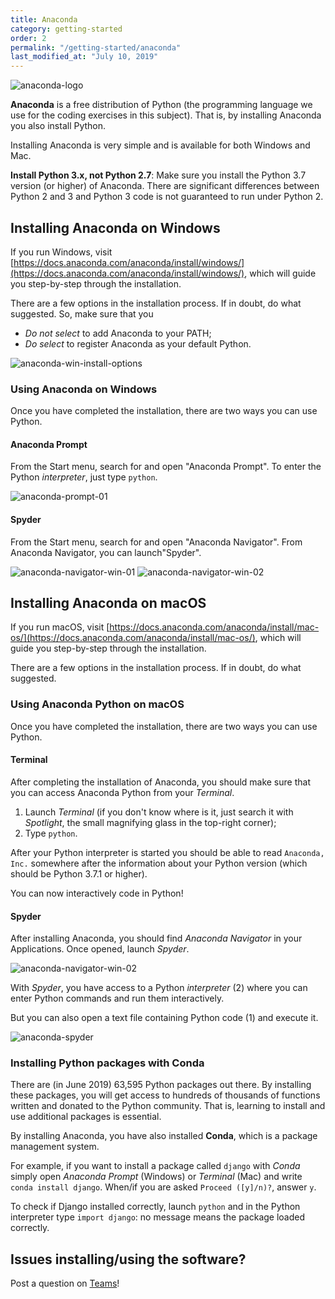 ```yaml
---
title: Anaconda
category: getting-started
order: 2
permalink: "/getting-started/anaconda"
last_modified_at: "July 10, 2019"
---
```



![anaconda-logo](https://cloudstor.aarnet.edu.au/plus/s/VKfqVc4PcuNBz3M/download)

**Anaconda** is a free distribution of Python (the programming language we use for the coding exercises in this subject). That is, by installing Anaconda you also install Python.

Installing Anaconda is very simple and is available for both Windows and Mac.

**Install Python 3.x, not Python 2.7**: Make sure you install the Python 3.7 version (or higher) of Anaconda. There are significant differences between Python 2 and 3 and Python 3 code is not guaranteed to run under Python 2.


## Installing Anaconda on Windows

If you run Windows, visit [https://docs.anaconda.com/anaconda/install/windows/](https://docs.anaconda.com/anaconda/install/windows/), which will guide you step-by-step through the installation.

There are a few options in the installation process. If in doubt, do what suggested. So, make sure that you

* *Do not select* to add Anaconda to your PATH;
* *Do select* to register Anaconda as your default Python.

![anaconda-win-install-options](https://cloudstor.aarnet.edu.au/plus/s/WXVc6u783wZWqFu/download)

### Using Anaconda on Windows

Once you have completed the installation, there are two ways you can use Python.

#### Anaconda Prompt
From the Start menu, search for and open "Anaconda Prompt". To enter the Python *interpreter*, just type `python`.

![anaconda-prompt-01](https://cloudstor.aarnet.edu.au/plus/s/1EOiY69nSBSQ9BB/download)
        
#### Spyder
From the Start menu, search for and open "Anaconda Navigator". From Anaconda Navigator, you can launch"Spyder".

![anaconda-navigator-win-01](https://cloudstor.aarnet.edu.au/plus/s/ya3NW8TmLCbNsiE/download)
![anaconda-navigator-win-02](https://cloudstor.aarnet.edu.au/plus/s/T2tAImKdTQlX4iA/download)

## Installing Anaconda on macOS

If you run macOS, visit [https://docs.anaconda.com/anaconda/install/mac-os/](https://docs.anaconda.com/anaconda/install/mac-os/), which will guide you step-by-step through the installation.

There are a few options in the installation process. If in doubt, do what suggested.

### Using Anaconda Python on macOS

Once you have completed the installation, there are two ways you can use Python.

#### Terminal

After completing the installation of Anaconda, you should make sure that you can access Anaconda Python from your *Terminal*.

1. Launch *Terminal* (if you don't know where is it, just search it with *Spotlight*, the small magnifying glass in the top-right corner);
2. Type `python`.

After your Python interpreter is started you should be able to read `Anaconda, Inc.` somewhere after the information about your Python version (which should be Python 3.7.1 or higher).

You can now interactively code in Python!
    
#### Spyder

After installing Anaconda, you should find *Anaconda Navigator* in your Applications. Once opened, launch *Spyder*.

![anaconda-navigator-win-02](https://cloudstor.aarnet.edu.au/plus/s/T2tAImKdTQlX4iA/download)

With *Spyder*, you have access to a Python *interpreter* (2) where you can enter Python commands and run them interactively.

But you can also open a text file containing Python code (1) and execute it. 

![anaconda-spyder](https://cloudstor.aarnet.edu.au/plus/s/TlWq5OotEpMqHar/download)



### Installing Python packages with Conda

There are (in June 2019) 63,595 Python packages out there. By installing these packages, you will get access to hundreds of thousands of functions written and donated to the Python community. That is, learning to install and use additional packages is essential.

By installing Anaconda, you have also installed **Conda**, which is a package management system.

For example, if you want to install a package called `django` with *Conda* simply open *Anaconda Prompt* (Windows) or *Terminal* (Mac) and write `conda install django`. When/if you are asked `Proceed ([y]/n)?`, answer `y`.

To check if Django installed correctly, launch `python` and in the Python interpreter type `import django`: no message means the package loaded correctly.

## Issues installing/using the software?

Post a question on [Teams](https://teams.microsoft.com/l/team/19%3abef8a451adf949aba91629d0f8666574%40thread.skype/conversations?groupId=6b2b6609-a95b-40a2-8570-91455f3f78ba&tenantId=e8911c26-cf9f-4a9c-878e-527807be8791)!


